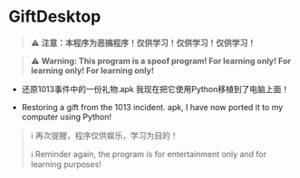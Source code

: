 # GiftDesktop
> :warning: **注意：本程序为恶搞程序！仅供学习！仅供学习！仅供学习！**

> :warning: **Warning: This program is a spoof program! For learning only! For learning only! For learning only!**
- 还原1013事件中的一份礼物.apk 我现在把它使用Python移植到了电脑上面！
+ Restoring a gift from the 1013 incident. apk, I have now ported it to my computer using Python!

> :information_source: 再次提醒，程序仅供娱乐，学习为目的！
> 
> :information_source: Reminder again, the program is for entertainment only and for learning purposes!
